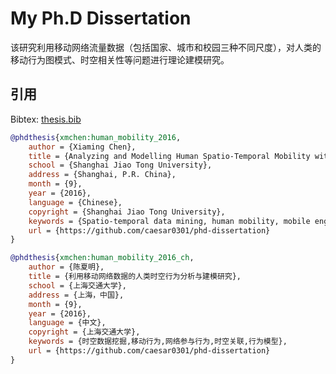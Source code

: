 # My Ph.D Dissertation

该研究利用移动网络流量数据（包括国家、城市和校园三种不同尺度），对人类的移动行为图模式、时空相关性等问题进行理论建模研究。

## 引用

Bibtex: [thesis.bib](https://raw.githubusercontent.com/caesar0301/phd-dissertation/master/thesis.bib)

``` bibtex
@phdthesis{xmchen:human_mobility_2016,
	author = {Xiaming Chen},
	title = {Analyzing and Modelling Human Spatio-Temporal Mobility with Mobile Data},
	school = {Shanghai Jiao Tong University},
	address = {Shanghai, P.R. China},
	month = {9},
	year = {2016},
	language = {Chinese},
	copyright = {Shanghai Jiao Tong University},
	keywords = {Spatio-temporal data mining, human mobility, mobile engaging behavior, spatio-temporal coupling, behavioral models},
	url = {https://github.com/caesar0301/phd-dissertation}
}

@phdthesis{xmchen:human_mobility_2016_ch,
	author = {陈夏明},
	title = {利用移动网络数据的人类时空行为分析与建模研究},
	school = {上海交通大学},
	address = {上海，中国},
	month = {9},
	year = {2016},
	language = {中文},
	copyright = {上海交通大学},
	keywords = {时空数据挖掘,移动行为,网络参与行为,时空关联,行为模型},
	url = {https://github.com/caesar0301/phd-dissertation}
}
```
